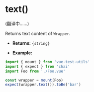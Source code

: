 # text()

(翻译中……)

Returns text content of `Wrapper`.

- **Returns:** `{string}`

- **Example:**

```js
import { mount } from 'vue-test-utils'
import { expect } from 'chai'
import Foo from './Foo.vue'

const wrapper = mount(Foo)
expect(wrapper.text()).toBe('bar')
```
